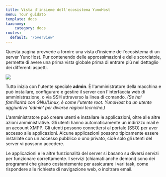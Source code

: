 ```yaml
---
title: Vista d'insieme dell'ecosistema YunoHost
menu: Tour guidato
template: docs
taxonomy:
    category: docs
routes:
  default: '/overview'
---
```


Questa pagina provvede a fornire una vista d'insieme dell'ecosistema di un server YunoHost. Pur contenendo delle approssimazioni e delle scorciatoie, permette di avere una prima vista globale prima di entrare più nel dettaglio dei differenti aspetti.

![](image://ecosystem.png)

Tutto inizia con l'utente speciale **admin**. È l'amministratore della macchina e può installare, configurare e gestire il server con l'interfaccia web di amministrazione, o via SSH attraverso la linea di comando. *(Se hai familiarità con GNU/Linux, è come l'utente root. YunoHost ha un utente aggiuntivo 'admin' per diverse ragioni tecniche.)*

L'amministratore può creare utenti e installare le applicazioni, oltre alle altre azioni amministrative. Gli utenti hanno automaticamente un indirizzo mail e un account XMPP. Gli utenti possono connettersi al portale (SSO) per aver accesso alle applicazioni. Alcune applicazioni possono tipicamente essere installate con un accesso pubblico o uno privato, cioè solo gli utenti del server vi possono accedere.

Le applicazioni e le altre funzionalità del server si basano su diversi servizi per funzionare correttamente. I servizi (chiamati anche demoni) sono dei programmi che girano costantemente per assicurare i vari task, come rispondere alle richieste di navigazione web, o inoltrare email.
